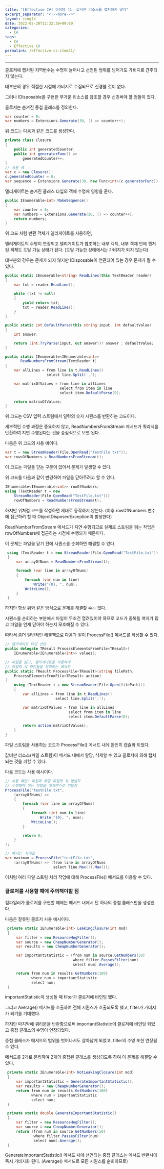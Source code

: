 ```yaml
---
title: "[Effective C#] 아이템 41: 값비싼 리소스를 캡처하지 말라"
excerpt_separator: "<!--more-->"
layout: single
date: 2022-08-20T12:32:30+09:00
categories:
  - C#
tags:
  - C#
  - Effective C#
permalink: /effective-cs-item41/
---
```

---

클로저에 캡처된 지역변수는 수명이 늘어나고 선언된 범위를 넘어가도 가비지로 간주되지 않는다.

대부분의 경우 적절한 시점에 가비지로 수집되므로 신경쓸 것이 없다.

그러나 IDisposable을 구현한 무거운 리소스를 참조할 경우 신경써야 할 점들이 있다.

<!--more-->

클로저는 숨겨진 중첩 클래스를 정의한다.

```cs
var counter = 0;
var numbers = Extensions.Generate(30, () => counter++);
```

위 코드는 다음과 같은 코드를 생성한다.

```cs
private class Closure
{
	public int generatedCounter;
	public int generatorFunc() =>
		generatedCounter++;
}
// 사용 예
var c = new Closure();
c.generatedCounter = 0;
var sequence = Extensions.Generate(30, new Func<int>(c.generatorFunc));
```

델리게이트는 숨겨진 클래스 타입의 객체 수명에 영항을 준다.

```cs
public IEnumerable<int> MakeSequence()
{
	var counter = 0;
	var numbers = Extensions.Generate(30, () => counter++);
	return numbers;
}
```

위 코드 처럼 반환 객체가 델리게이트를 사용하면,

델리게이트의 수명이 연장되고 델리게이트가 참조하는 내부 객체, 내부 객체 안에 캡처된 객체도 도달 가능 상태가 된다. (도달 가능한 상태에서는 가비지가 되지 않는다)


대부분의 경우는 문제가 되지 않지만 IDisposable이 연관되어 있는 경우 문제가 될 수 있다.

```cs
public static IEnumerable<string> ReadLines(this TextReader reader)
{
    var txt = reader.ReadLine();

    while (txt != null)
    {
        yield return txt;
        txt = reader.ReadLine();
    }
}

public static int DefaultParse(this string input, int defaultValue)
{
	int answer;

    return (int.TryParse(input, out answer))? answer : defaultValue;
}

public static IEnumerable<IEnumerable<int>>
       ReadNumbersFromStream(TextReader t)
{
    var allLines = from line in t.ReadLines()
                   select line.Split(',');

    var matrixOfValues = from line in allLines
                         select from item in line
                         select item.DefaultParse(0);

	return matrixOfValues;
}
```

위 코드는 CSV 입력 스트림에서 일련의 숫자 시퀀스를 반환하는 코드이다.

세부적인 수행 과정은 중요하지 않고, ReadNumbersFromStream 메서드가 쿼리식을 반환하여 지연 수행된다는 것을 중점적으로 보면 된다.

다음은 위 코드의 사용 예이다.

```cs
var t = new StreamReader(File.OpenRead("TestFile.txt"));
var rowsOfNumbers = ReadNumbersFromStream(t);
```

이 코드는 파일을 닫는 구문이 없어서 문제가 발생할 수 있다.

위 코드를 다음과 같이 변경하여 파일을 닫아주려고 할 수 있다.

```cs
IEnumerable<IEnumerable<int>> rowOfNumbers;
using (TextReader t = new
    StreamReader(File.OpenRead("TestFile.txt")))
    rowOfNumbers = ReadNumbersFromStream(t);
```

하지만 위처럼 코드를 작성하면 제대로 동작하지 않는다. (이후 rowOfNumbers 변수에 접근하려 할 때 ObjectDisposedException이 발생한다)

ReadNumberFromStream 메서드가 지연 수행되므로 실제로 스트림을 읽는 작업은 rowOfNumbers에 접근하는 시점에 수행되기 때문이다.

이 문제는 파일을 닫기 전에 시퀀스를 순회하면 해결할 수 있다.

```cs
 using (TextReader t = new StreamReader(File.OpenRead("TestFile.txt")))
 {
     var arrayOfNums = ReadNumbersFromStream(t);

     foreach (var line in arrayOfNums)
     {
         foreach (var num in line)
             Write("{0}, ", num);
         WriteLine();
     }
 }
```

하지만 항상 위와 같은 방식으로 문제를 해결할 수는 없다.

시퀀스를 순회하는 부분에서 파일이 무조건 열려있어야 하므로 코드가 중복될 여지가 많고 파일을 언제 닫아야 하는지 모호해질 수 있다.

따라서 좀더 일반적인 해결책으로 다음과 같이 ProcessFile() 메서드를 작성할 수 있다.

```cs
// 델리게이트 타입 선언
public delegate TResult ProcessElementsFromFile<TResult>(
    IEnumerable<IEnumerable<int>> values);

// 파일을 읽고, 델리게이트를 이용하여
// 파일의 각 라인들을 처리하는 메서드
public static TResult ProcessFile<TResult>(string filePath,
    ProcessElementsFromFile<TResult> action)
{
    using (TextReader t = new StreamReader(File.Open(filePath)))
    {
        var allLines = from line in t.ReadLines()
                       select line.Split(',');

        var matrixOfValues = from line in allLines
                             select from item in line
                             select item.DefaultParse(0);
                             
        return action(matrixOfValues);
    }
}
```

파일 스트림을 사용하는 코드가 ProcessFile() 메서드 내에 완전히 캡슐화 되었다.

값비싼 리소스(파일 스트림)이 메서드 내에서 할당, 삭제할 수 있고 클로저에 의해 캡처되는 것을 피할 수 있다.

다음 코드는 사용 예시이다.

```cs
// 사용 패턴: 파일과 해당 파일의 각 행별로
// 수행해야 하는 작업을 매개변수로 전달함
ProcessFile("testFile.txt",
    (arrayOfNums) =>
    {
        foreach (var line in arrayOfNums)
        {
            foreach (int num in line)
                Write("{0}, ", num);
            WriteLine();
        }

        return 0;
    }
);

// 예시2: 최대값
var maximum = ProcessFile("testFile.txt",
    (arrayOfNums) => (from line in arrayOfNums
         			  select line.Max()).Max());
```

이처럼 여러 파일 스트림 처리 작업에 대해 ProcessFile() 메서드를 이용할 수 있다.

### 클로저를 사용할 때에 주의해야할 점
컴파일러가 클로저를 구현할 때에는 메서드 내에서 단 하나의 중첩 클래스만을 생성한다.

다음은 잘못된 클로저 사용 예시이다.

```cs
 private static IEnumerable<int> LeakingClosure(int mod)
 {
     var filter = new ResourceHogFilter();
     var source = new CheapNumberGenerator();
     var results = new CheapNumberGenerator();

     var importantStatistic = (from num in source.GetNumbers(50)
                               where filter.PassesFilter(num)
                               select num).Average();

     return from num in results.GetNumbers(100)
            where num > importantStatistic
            select num;
 }
```

importantStatistic이 생성될 때 filter가 클로저에 바인딩 됐다.

그리고 Average() 메서드를 호출하여 전체 시퀀스가 호출되도록 했고, filter가 가비지가 되기를 기대했다.

하지만 마지막에 쿼리문을 반환함으로써 importantStatistic이 클로저에 바인딩 되었고 중첩 클래스의 수명이 연장되었다.

중첩 클래스가 메서드의 범위를 벗어나서도 살아남게 되었고, filter의 수명 또한 연장될 수 있다.


메서드를 2개로 분리하여 2개의 중첩된 클래스를 생성되도록 하여 이 문제를 해결할 수 있다.

```cs
 private static IEnumerable<int> NotLeakingClosure(int mod)
 {
     var importantStatistic = GenerateImportantStatistic();
     var results = new CheapNumberGenerator();
     return from num in results.GetNumbers(100)
            where num > importantStatistic
            select num;
 }

 private static double GenerateImportantStatistic()
 {
     var filter = new ResourceHogFilter();
     var source = new CheapNumberGenerator();
     return (from num in source.GetNumbers(50)
             where filter.PassesFilter(num)
             select num).Average();
 }
```

GenerateImportantStatistic() 메서드 내에 선언되는 중첩 클래스는 메서드 반환시에 즉시 가비지화 된다. (Average() 메서드로 모든 시퀀스를 순회하므로)
